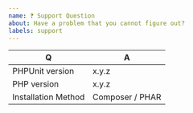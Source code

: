 ```yaml
---
name: ❓ Support Question
about: Have a problem that you cannot figure out?
labels: support
---
```


<!--
- Before you ask a question here, please try asking on Gitter or StackOverflow first.
- Find out more about PHPUnit support channels at https://phpunit.de/support.html.
- Keep in mind that GitHub is primarily an issue tracker.
- Please do not ask a question about a version of PHPUnit that is no longer supported. A list of currently supported versions of PHPUnit is available at https://phpunit.de/supported-versions.html.
- Please do not ask a question if you are using a version of PHP that is not supported by the version of PHPUnit you are using. A list that shows which version of PHP is supported by which version of PHPUnit is available at https://phpunit.de/supported-versions.html.
- Please fill in this template according to your issue.
- Please keep the table below above at the top of your issue.
- Please include the output of "composer info | sort" if you installed PHPUnit using Composer.
- Please post code as text (using proper markup). Do not post screenshots of code.
- Visit https://phpunit.de/support.html if you are looking for support.
- Please remove this comment before submitting your issue.
-->

| Q                   | A
| --------------------| ---------------
| PHPUnit version     | x.y.z
| PHP version         | x.y.z
| Installation Method | Composer / PHAR

<!-- Describe the issue you are facing here. -->
